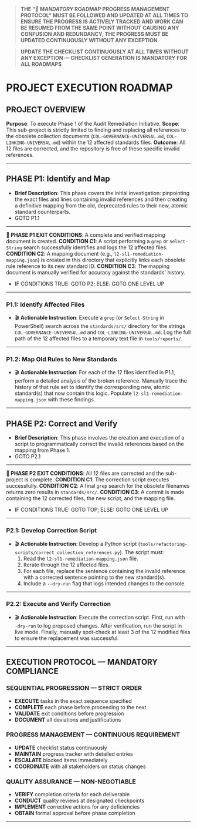 >**THE "*🚨 MANDATORY* ROADMAP PROGRESS MANAGEMENT PROTOCOL" **MUST** BE FOLLOWED AND UPDATED AT ALL TIMES TO ENSURE THE PROGRESS IS ACTIVELY TRACKED AND WORK CAN BE RESUMED FROM THE SAME POINT WITHOUT CAUSING ANY CONFUSION AND REDUNDANCY, THE PROGRESS **MUST** BE UPDATED CONTINUOUSLY WITHOUT ANY EXCEPTION**

>**UPDATE THE CHECKLIST CONTINUOUSLY AT ALL TIMES WITHOUT ANY EXCEPTION — CHECKLIST GENERATION IS **MANDATORY** FOR ALL ROADMAPS**

# PROJECT EXECUTION ROADMAP

## PROJECT OVERVIEW

**Purpose**: To execute Phase 1 of the Audit Remediation Initiative.
**Scope**: This sub-project is strictly limited to finding and replacing all references to the obsolete collection documents (`COL-GOVERNANCE-UNIVERSAL.md`, `COL-LINKING-UNIVERSAL.md`) within the 12 affected standards files.
**Outcome**: All 12 files are corrected, and the repository is free of these specific invalid references.

---

## PHASE P1: Identify and Map
- **Brief Description**: This phase covers the initial investigation: pinpointing the exact files and lines containing invalid references and then creating a definitive mapping from the old, deprecated rules to their new, atomic standard counterparts.
- GOTO P1.1

---

**🏁 PHASE P1 EXIT CONDITIONS**: A complete and verified mapping document is created.
**CONDITION C1**: A script performing a `grep` or `Select-String` search successfully identifies and logs the 12 affected files.
**CONDITION C2**: A mapping document (e.g., `l2-sl1-remediation-mapping.json`) is created in this directory that explicitly links each obsolete rule reference to its new standard ID.
**CONDITION C3**: The mapping document is manually verified for accuracy against the standards' history.
- IF CONDITIONS TRUE: GOTO P2; ELSE: GOTO ONE LEVEL UP

---

### P1.1: Identify Affected Files
- 🎬 **Actionable Instruction**: Execute a `grep` (or `Select-String` in PowerShell) search across the `standards/src/` directory for the strings `COL-GOVERNANCE-UNIVERSAL.md` and `COL-LINKING-UNIVERSAL.md`. Log the full path of the 12 affected files to a temporary text file in `tools/reports/`.

---

### P1.2: Map Old Rules to New Standards
- 🎬 **Actionable Instruction**: For each of the 12 files identified in P1.1, perform a detailed analysis of the broken reference. Manually trace the history of that rule set to identify the corresponding new, atomic standard(s) that now contain this logic. Populate `l2-sl1-remediation-mapping.json` with these findings.

---

## PHASE P2: Correct and Verify
- **Brief Description**: This phase involves the creation and execution of a script to programmatically correct the invalid references based on the mapping from Phase 1.
- GOTO P2.1

---

**🏁 PHASE P2 EXIT CONDITIONS**: All 12 files are corrected and the sub-project is complete.
**CONDITION C1**: The correction script executes successfully.
**CONDITION C2**: A final `grep` search for the obsolete filenames returns zero results in `standards/src/`.
**CONDITION C3**: A commit is made containing the 12 corrected files, the new script, and the mapping file.
- IF CONDITIONS TRUE: GOTO TOP; ELSE: GOTO ONE LEVEL UP

---

### P2.1: Develop Correction Script
- 🎬 **Actionable Instruction**: Develop a Python script (`tools/refactoring-scripts/correct_collection_references.py`). The script must:
    1. Read the `l2-sl1-remediation-mapping.json` file.
    2. Iterate through the 12 affected files.
    3. For each file, replace the sentence containing the invalid reference with a corrected sentence pointing to the new standard(s).
    4. Include a `--dry-run` flag that logs intended changes to the console.

---

### P2.2: Execute and Verify Correction
- 🎬 **Actionable Instruction**: Execute the correction script. First, run with `--dry-run` to log proposed changes. After verification, run the script in live mode. Finally, manually spot-check at least 3 of the 12 modified files to ensure the replacement was successful.

---

## EXECUTION PROTOCOL — MANDATORY COMPLIANCE

### **SEQUENTIAL PROGRESSION — STRICT ORDER**
- **EXECUTE** tasks in the exact sequence specified
- **COMPLETE** each phase before proceeding to the next
- **VALIDATE** exit conditions before progression
- **DOCUMENT** all deviations and justifications

### **PROGRESS MANAGEMENT — CONTINUOUS REQUIREMENT**
- **UPDATE** checklist status continuously
- **MAINTAIN** progress tracker with detailed entries
- **ESCALATE** blocked items immediately
- **COORDINATE** with all stakeholders on status changes

### **QUALITY ASSURANCE — NON-NEGOTIABLE**
- **VERIFY** completion criteria for each deliverable
- **CONDUCT** quality reviews at designated checkpoints
- **IMPLEMENT** corrective actions for any deficiencies
- **OBTAIN** formal approval before phase completion

--- 